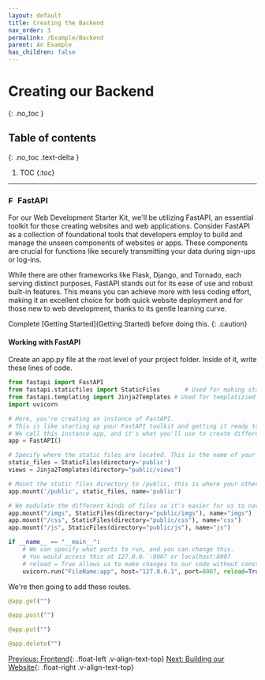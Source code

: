 ```yaml
---
layout: default
title: Creating the Backend
nav_order: 3
permalink: /Example/Backend
parent: An Example
has_children: false
---
```


# Creating our Backend
{: .no_toc }

## Table of contents
{: .no_toc .text-delta }

1. TOC
{:toc}

---

### <img src="../source/assets/images/fastapi-1.svg" alt="FastAPI Logo" width="15" height="15"> FastAPI
For our Web Development Starter Kit, we'll be utilizing FastAPI, an essential toolkit for those creating websites and web applications. Consider FastAPI as a collection of foundational tools that developers employ to build and manage the unseen components of websites or apps. These components are crucial for functions like securely transmitting your data during sign-ups or log-ins.

While there are other frameworks like Flask, Django, and Tornado, each serving distinct purposes, FastAPI stands out for its ease of use and robust built-in features. This means you can achieve more with less coding effort, making it an excellent choice for both quick website deployment and for those new to web development, thanks to its gentle learning curve.

Complete [Getting Started](Getting Started) before doing this.
{: .caution}

#### **Working with FastAPI**
Create an app.py file at the root level of your project folder. Inside of it, write these lines of code.
```python
from fastapi import FastAPI
from fastapi.staticfiles import StaticFiles       # Used for making static resources available to server
from fastapi.templating import Jinja2Templates # Used for templatizied HTML
import uvicorn

# Here, you're creating an instance of FastAPI. 
# This is like starting up your FastAPI toolkit and getting it ready to use. 
# We call this instance app, and it's what you'll use to create different parts of your web application.
app = FastAPI() 

# Specify where the static files are located. This is the name of your folder.
static_files = StaticFiles(directory='public') 
views = Jinja2Templates(directory="public/views")

# Mount the static files directory to /public, this is where your other files will access the sources.
app.mount('/public', static_files, name='public')

# We modulate the different kinds of files so it's easier for us to navigate them
app.mount("/imgs", StaticFiles(directory="public/imgs"), name="imgs")
app.mount("/css", StaticFiles(directory="public/css"), name="css")
app.mount("/js", StaticFiles(directory="public/js"), name="js")

if __name__ == "__main__":
    # We can specify what ports to run, and you can change this.
    # You would access this at 127.0.0.`:8007 or localhost:8007
    # reload = True allows us to make changes to our code without constantly rerunning the code.
    uvicorn.run("FileName:app", host="127.0.0.1", port=8007, reload=True)
```

We're then going to add these routes.
```py
@app.get("")

@app.post("")

@app.put("")

@app.delete("")
```

[Previous: Frontend](Frontend){: .float-left .v-align-text-top}
[Next: Building our Website](Website){: .float-right .v-align-text-top}
